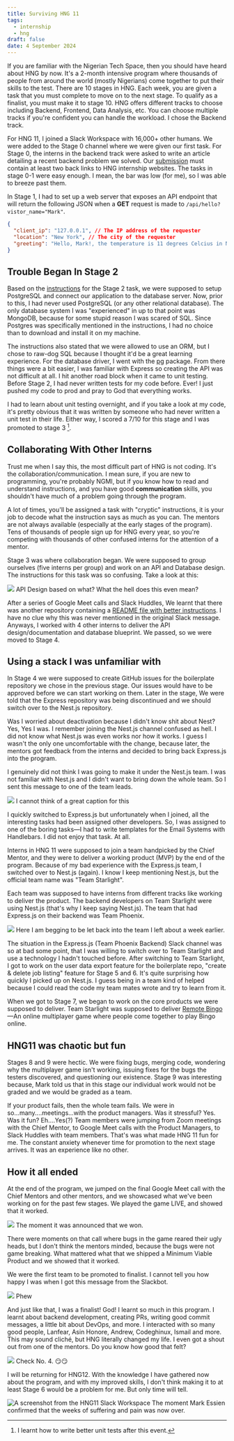 ```yaml
---
title: Surviving HNG 11
tags:
  - internship
  - hng
draft: false
date: 4 September 2024
---
```

If you are familiar with the Nigerian Tech Space, then you should have heard about HNG by now. It's a 2-month intensive program where thousands of people from around the world (mostly Nigerians) come together to put their skills to the test. There are 10 stages in HNG. Each week, you are given a task that you must complete to move on to the next stage. To qualify as a finalist, you must make it to stage 10. HNG offers different tracks to choose including Backend, Frontend, Data Analysis, etc. You can choose multiple tracks if you're confident you can handle the workload. I chose the Backend track.

For HNG 11, I joined a Slack Workspace with 16,000+ other humans. We were added to the Stage 0 channel where we were given our first task. For Stage 0, the interns in the backend track were asked to write an article detailing a recent backend problem we solved. Our [submission](sk-experience.md) must contain at least two back links to HNG internship websites. The tasks in stage 0-1 were easy enough. I mean, the bar was low (for me), so I was able to breeze past them. 

In Stage 1, I had to set up a web server that exposes an API endpoint that will return the following JSON when a **GET** request is made to `/api/hello?vistor_name="Mark"`. 

```json
{
  "client_ip": "127.0.0.1", // The IP address of the requester
  "location": "New York", // The city of the requester
  "greeting": "Hello, Mark!, the temperature is 11 degrees Celcius in New York"
}
```

## Trouble Began In Stage 2 
Based on the [instructions](https://github.com/daviduzondu/hng-stage-2/blob/master/INSTRUCTIONS.md) for the Stage 2 task, we were supposed to setup PostgreSQL and connect our application to the database server. Now, prior to this, I had never used PostgreSQL (or any other relational database). The only database system I was "experienced" in up to that point was MongoDB, because for some stupid reason I was scared of SQL. Since Postgres was specifically mentioned in the instructions, I had no choice than to download and install it on my machine.

The instructions also stated that we were allowed to use an ORM, but I chose to raw-dog SQL because I thought it'd be a great learning experience. For the database driver, I went with the [pg](https://npmjs.com/package/pg) package. From there things were a bit easier, I was familiar with Express so creating the API was not difficult at all. I hit another road block when it came to unit testing. Before Stage 2, I had never written tests for my code before. Ever! I just pushed my code to prod and pray to God that everything works. 

I had to learn about unit testing overnight, and if you take a look at my code, it's pretty obvious that it was written by someone who had never written a unit test in their life. Either way, I scored a 7/10 for this stage and I was promoted to stage 3 [^1].
## Collaborating With Other Interns
Trust me when I say this, the most difficult part of HNG is not coding. It's the collaboration/communication. I mean sure, if you are new to programming, you're probably NGMI, but if you know how to read and understand instructions, and you have good **communication** skills, you shouldn't have much of a problem going through the program. 

A lot of times, you'll be assigned a task with "cryptic" instructions, it is your job to decode what the instruction says as much as you can. The mentors are not always available (especially at the early stages of the program). Tens of thousands of people sign up for HNG every year, so you're competing with thousands of other confused interns for the attention of a mentor. 

Stage 3 was where collaboration began. We were supposed to group ourselves (five interns per group) and work on an API and Database design. The instructions for this task was so confusing. Take a look at this: 

![](../../assets/stage-3.png)
API Design based on what? What the hell does this even mean?

After a series of Google Meet calls and Slack Huddles, We learnt that there was another repository containing a [README file with better instructions](https://archive.ph/50bfm). I have no clue why this was never mentioned in the original Slack message. Anyways, I worked with 4 other interns to deliver the API design/documentation and database blueprint. We passed, so we were moved to Stage 4.
## Using a stack I was unfamiliar with
In Stage 4 we were supposed to create GitHub issues for the boilerplate repository we chose in the previous stage. Our issues would have to be approved before we can start working on them. Later in the stage, We were told that the Express repository was being discontinued and we should switch over to the Nest.js repository. 

Was I worried about deactivation because I didn't know shit about Nest? Yes, Yes I was. I remember joining the Nest.js channel confused as hell. I did not know what Nest.js was even works nor how it works. I guess I wasn't the only one uncomfortable with the change, because later, the mentors got feedback from the interns and decided to bring back Express.js into the program.

I genuinely did not think I was going to make it under the Nest.js team. I was not familiar with Nest.js and I didn't want to bring down the whole team. So I sent this message to one of the team leads.

![](../../assets/Screenshot%20from%202024-09-05%2010-03-48.png)
I cannot think of a great caption for this

I quickly switched to Express.js but unfortunately when I joined, all the interesting tasks had been assigned other developers. So, I was assigned to one of the boring tasks—I had to write templates for the Email Systems with Handlebars. I did not enjoy that task. At all. 

Interns in HNG 11 were supposed to join a team handpicked by the Chief Mentor, and they were to deliver a working product (MVP) by the end of the program. Because of my bad experience with the Express.js team, I switched over to Nest.js (again). I know I keep mentioning Nest.js, but the official team name was "Team Starlight". 

Each team was supposed to have interns from different tracks like working to deliver the product. The backend developers on Team Starlight were using Nest.js (that's why I keep saying Nest.js). The team that had Express.js on their backend was Team Phoenix. 

![](../../assets/Screenshot%20from%202024-09-05%2010-04-09.png)
Here I am begging to be let back into the team I left about a week earlier. 

The situation in the Express.js (Team Phoenix Backend) Slack channel was so at bad some point, that I was willing to switch over to Team Starlight and use a technology I hadn't touched before. After switching to Team Starlight, I got to work on the user data export feature for the boilerplate repo, "create & delete job listing" feature for Stage 5 and 6. It's quite surprising how quickly I picked up on Nest.js. I guess being in a team kind of helped because I could read the code my team mates wrote and try to learn from it.

When we got to Stage 7, we began to work on the core products we were supposed to deliver. Team Starlight was supposed to deliver [Remote Bingo](https://remote.bingo)—An online multiplayer game where people come together to play Bingo online.
## HNG11 was chaotic but fun
Stages 8 and 9 were hectic. We were fixing bugs, merging code, wondering why the multiplayer game isn't working, issuing fixes for the bugs the testers discovered, and questioning our existence. Stage 9 was interesting because, Mark told us that in this stage our individual work would not be graded and we would be graded as a team. 

If your product fails, then the whole team fails. We were in so...many....meetings...with the product managers. Was it stressful? Yes. Was it fun? Eh....Yes(?) Team members were jumping from Zoom meetings with the Chief Mentor, to Google Meet calls with the Product Managers, to Slack Huddles with team members. That's was what made HNG 11 fun for me. The constant anxiety whenever time for promotion to the next stage arrives. It was an experience like no other. 

## How it all ended
At the end of the program, we jumped on the final Google Meet call with the Chief Mentors and other mentors, and we showcased what we've been working on for the past few stages. We played the game LIVE, and showed that it worked. 

![](../../assets/Screenshot%20from%202024-08-31%2014-49-25.png)
The moment it was announced that we won.

There were moments on that call where bugs in the game reared their ugly heads, but I don't think the mentors minded, because the bugs were not game breaking. What mattered what that we shipped a Minimum Viable Product and we showed that it worked. 

We were the first team to be promoted to finalist. I cannot tell you how happy I was when I got this message from the Slackbot. 

![](../../assets/Screenshot%20from%202024-08-31%2017-54-54.png)
Phew

And just like that, I was a finalist! God! I learnt so much in this program. I learnt about backend development, creating PRs, writing good commit messages, a little bit about DevOps, and more. I interacted with so many good people, Lanfear, Asin Honore, Andrew, Codeghinux, Ismail and more. This may sound cliché, but HNG literally changed my life. I even got a shout out from one of the mentors. Do you know how good that felt? 

![](../../assets/Screenshot%20from%202024-08-31%2016-00-28.png)
Check No. 4. 😏😏

I will be returning for HNG12. With the knowledge I have gathered now about the program, and with my improved skills, I don't think making it to at least Stage 6 would be a problem for me. But only time will tell. 

![A screenshot from the HNG11 Slack Workspace](../../assets/Screenshot%20from%202024-09-04%2014-28-29.png)
The moment Mark Essien confirmed that the weeks of suffering and pain was now over.

[^1]: I learnt how to write better unit tests after this event.